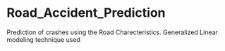 # Road_Accident_Prediction
Prediction of crashes using the Road Charecteristics. Generalized Linear modeling technique used
